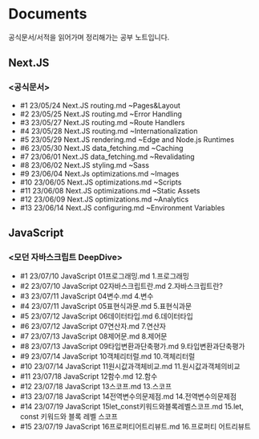 # Documents

공식문서/서적을 읽어가며 정리해가는 공부 노트입니다.

## Next.JS

### <공식문서>

- #1 23/05/24 Next.JS routing.md ~Pages&Layout
- #2 23/05/25 Next.JS routing.md ~Error Handling
- #3 23/05/27 Next.JS routing.md ~Route Handlers
- #4 23/05/28 Next.JS routing.md ~Internationalization
- #5 23/05/29 Next.JS rendering.md ~Edge and Node.js Runtimes
- #6 23/05/30 Next.JS data_fetching.md ~Caching
- #7 23/06/01 Next.JS data_fetching.md ~Revalidating
- #8 23/06/02 Next.JS styling.md ~Sass
- #9 23/06/04 Next.Js optimizations.md ~Images
- #10 23/06/05 Next.JS optimizations.md ~Scripts
- #11 23/06/08 Next.JS optimizations.md ~Static Assets
- #12 23/06/09 Next.JS optimizations.md ~Analytics
- #13 23/06/14 Next.JS configuring.md ~Environment Variables

## JavaScript

### <모던 자바스크립트 DeepDive>

- #1 23/07/10 JavaScript 01프로그래밍.md 1.프로그래밍
- #2 23/07/10 JavaScript 02자바스크립트란.md 2.자바스크립트란?
- #3 23/07/11 JavaScript 04변수.md 4.변수
- #4 23/07/11 JavaScript 05표현식과문.md 5.표현식과문
- #5 23/07/12 JavaScript 06데이터타입.md 6.데이터타입
- #6 23/07/12 JavaScript 07연산자.md 7.연산자
- #7 23/07/13 JavaScript 08제어문.md 8.제어문
- #8 23/07/13 JavaScript 09타입변환과단축평가.md 9.타입변환과단축평가
- #9 23/07/14 JavaScript 10객체리터럴.md 10.객체리터럴
- #10 23/07/14 JavaScript 11원시값과객체비교.md 11.원시값과객체의비교
- #11 23/07/18 JavaScript 12함수.md 12.함수
- #12 23/07/18 JavaScript 13스코프.md 13.스코프
- #13 23/07/18 JavaScript 14전역변수의문제점.md 14.전역변수의문제점
- #14 23/07/19 JavaScript 15let_const키워드와블록레벨스코프.md 15.let, const 키워드와 블록 레벨 스코프
- #15 23/07/19 JavaScript 16프로퍼티어트리뷰트.md 16.프로퍼티 어트리뷰트
